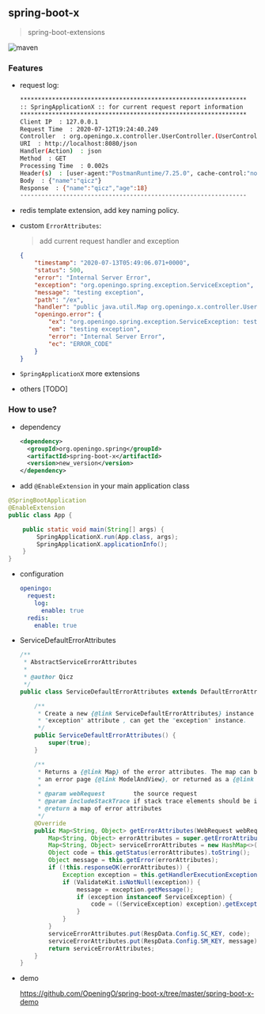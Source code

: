 ## spring-boot-x

> spring-boot-extensions

![maven](https://img.shields.io/maven-central/v/org.openingo.spring/spring-boot-x.svg)

### Features

- request log:

  ```bash
  ****************************************************************
  :: SpringApplicationX :: for current request report information 
  ****************************************************************
  Client IP  : 127.0.0.1 
  Request Time  : 2020-07-12T19:24:40.249 
  Controller  : org.openingo.x.controller.UserController.(UserController.java:1)
  URI  : http://localhost:8080/json 
  Handler(Action)  : json
  Method  : GET
  Processing Time  : 0.002s
  Header(s)  : [user-agent:"PostmanRuntime/7.25.0", cache-control:"no-cache", postman-token:"b29a0616-7e31-4150-b022-4bf3680bf771", host:"localhost:8080", accept-encoding:"gzip, deflate, br", connection:"keep-alive", content-length:"21", Content-Type:"application/json;charset=UTF-8"]
  Body  : {"name":"qicz"}
  Response  : {"name":"qicz","age":18}
  ----------------------------------------------------------------
  ```

- redis template extension, add key naming policy.

- custom `ErrorAttributes`:

  > add current request handler and exception 

  ```json
  {
      "timestamp": "2020-07-13T05:49:06.071+0000",
      "status": 500,
      "error": "Internal Server Error",
      "exception": "org.openingo.spring.exception.ServiceException",
      "message": "testing exception",
      "path": "/ex",
      "handler": "public java.util.Map org.openingo.x.controller.UserController.ex()",
      "openingo.error": {
          "ex": "org.openingo.spring.exception.ServiceException: testing exception",
          "em": "testing exception",
          "error": "Internal Server Error",
          "ec": "ERROR_CODE"
      }
  }
  ```

- `SpringApplicationX` more extensions

- others [TODO]

### How to use?

- dependency

  ```xml
  <dependency>
    <groupId>org.openingo.spring</groupId>
    <artifactId>spring-boot-x</artifactId>
    <version>new_version</version>
  </dependency>
  ```

- add `@EnableExtension` in your main application class

```java
@SpringBootApplication
@EnableExtension
public class App {

    public static void main(String[] args) {
        SpringApplicationX.run(App.class, args);
        SpringApplicationX.applicationInfo();
    }
}
```

- configuration

  ```yml
  openingo:
    request:
      log:
        enable: true
    redis:
      enable: true
  ```

- ServiceDefaultErrorAttributes

  ```java
  /**
   * AbstractServiceErrorAttributes
   *
   * @author Qicz
   */
  public class ServiceDefaultErrorAttributes extends DefaultErrorAttributesX {
  
      /**
       * Create a new {@link ServiceDefaultErrorAttributes} instance that included the
       * "exception" attribute , can get the "exception" instance.
       */
      public ServiceDefaultErrorAttributes() {
          super(true);
      }
  
      /**
       * Returns a {@link Map} of the error attributes. The map can be used as the model of
       * an error page {@link ModelAndView}, or returned as a {@link ResponseBody}.
       *
       * @param webRequest        the source request
       * @param includeStackTrace if stack trace elements should be included
       * @return a map of error attributes
       */
      @Override
      public Map<String, Object> getErrorAttributes(WebRequest webRequest, boolean includeStackTrace) {
          Map<String, Object> errorAttributes = super.getErrorAttributes(webRequest, includeStackTrace);
          Map<String, Object> serviceErrorAttributes = new HashMap<>();
          Object code = this.getStatus(errorAttributes).toString();
          Object message = this.getError(errorAttributes);
          if (!this.responseOK(errorAttributes)) {
              Exception exception = this.getHandlerExecutionException();
              if (ValidateKit.isNotNull(exception)) {
                  message = exception.getMessage();
                  if (exception instanceof ServiceException) {
                      code = ((ServiceException) exception).getExceptionCode();
                  }
              }
          }
          serviceErrorAttributes.put(RespData.Config.SC_KEY, code);
          serviceErrorAttributes.put(RespData.Config.SM_KEY, message);
          return serviceErrorAttributes;
      }
  }
  ```

- demo

  https://github.com/OpeningO/spring-boot-x/tree/master/spring-boot-x-demo


